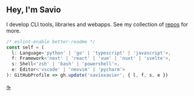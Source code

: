 <!-- markdownlint-disable no-inline-html MD041 MD026-->

## Hey, I'm Savio
I develop CLI tools, libraries and webapps. See my collection of [repos](https://github.com/savioxavier?tab=repositories&q=&type=source&language=&sort=stargazers) for more.

```ts
/* eslint-enable better-readme */
const self = (
  l: Language<'python' | 'go' | 'typescript' | 'javascript'>,
  f: Framework<'next' | 'react' | 'vue' | 'nuxt' | 'svelte'>,
  s: Shell<'zsh' | 'bash' | 'powershell'>,
  e: Editor<'vscode' | 'neovim' | 'pycharm'>
): GitHubProfile => gh.update('savioxavier', { l, f, s, e })
```

[☕](https://www.buymeacoffee.com/savioxavier)
